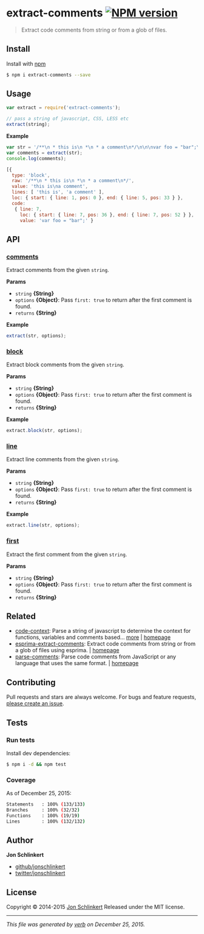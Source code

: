 # extract-comments [![NPM version](https://img.shields.io/npm/v/extract-comments.svg)](https://www.npmjs.com/package/extract-comments)

> Extract code comments from string or from a glob of files.

## Install

Install with [npm](https://www.npmjs.com/)

```sh
$ npm i extract-comments --save
```

## Usage

```js
var extract = require('extract-comments');

// pass a string of javascript, CSS, LESS etc
extract(string);
```

**Example**

```js
var str = '/**\n * this is\n *\n * a comment\n*/\n\n\nvar foo = "bar";\n';
var comments = extract(str);
console.log(comments);

[{
  type: 'block',
  raw: '/**\n * this is\n *\n * a comment\n*/',
  value: 'this is\na comment',
  lines: [ 'this is', 'a comment' ],
  loc: { start: { line: 1, pos: 0 }, end: { line: 5, pos: 33 } },
  code:
   { line: 7,
     loc: { start: { line: 7, pos: 36 }, end: { line: 7, pos: 52 } },
     value: 'var foo = "bar";' }
```

## API

### [comments](index.js#L19)

Extract comments from the given `string`.

**Params**

* `string` **{String}**
* `options` **{Object}**: Pass `first: true` to return after the first comment is found.
* `returns` **{String}**

**Example**

```js
extract(str, options);
```

### [block](index.js#L40)

Extract block comments from the given `string`.

**Params**

* `string` **{String}**
* `options` **{Object}**: Pass `first: true` to return after the first comment is found.
* `returns` **{String}**

**Example**

```js
extract.block(str, options);
```

### [line](index.js#L56)

Extract line comments from the given `string`.

**Params**

* `string` **{String}**
* `options` **{Object}**: Pass `first: true` to return after the first comment is found.
* `returns` **{String}**

**Example**

```js
extract.line(str, options);
```

### [first](index.js#L125)

Extract the first comment from the given `string`.

**Params**

* `string` **{String}**
* `options` **{Object}**: Pass `first: true` to return after the first comment is found.
* `returns` **{String}**

## Related

* [code-context](https://www.npmjs.com/package/code-context): Parse a string of javascript to determine the context for functions, variables and comments based… [more](https://www.npmjs.com/package/code-context) | [homepage](https://github.com/jonschlinkert/code-context)
* [esprima-extract-comments](https://www.npmjs.com/package/esprima-extract-comments): Extract code comments from string or from a glob of files using esprima. | [homepage](https://github.com/jonschlinkert/esprima-extract-comments)
* [parse-comments](https://www.npmjs.com/package/parse-comments): Parse code comments from JavaScript or any language that uses the same format. | [homepage](https://github.com/jonschlinkert/parse-comments)

## Contributing

Pull requests and stars are always welcome. For bugs and feature requests, [please create an issue](https://github.com/jonschlinkert/extract-comments/issues/new).

## Tests

### Run tests

Install dev dependencies:

```sh
$ npm i -d && npm test
```

### Coverage

As of December 25, 2015:

```sh
Statements   : 100% (133/133)
Branches     : 100% (32/32)
Functions    : 100% (19/19)
Lines        : 100% (132/132)
```

## Author

**Jon Schlinkert**

* [github/jonschlinkert](https://github.com/jonschlinkert)
* [twitter/jonschlinkert](http://twitter.com/jonschlinkert)

## License

Copyright © 2014-2015 [Jon Schlinkert](https://github.com/jonschlinkert)
Released under the MIT license.

***

_This file was generated by [verb](https://github.com/verbose/verb) on December 25, 2015._